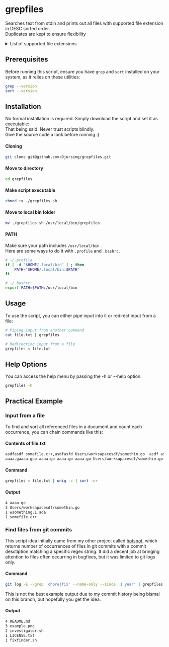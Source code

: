 # grepfiles
Searches text from stdin and prints out all files with supported file extension in DESC sorted order.\
Duplicates are kept to ensure flexibility

<details>
<summary>List of supported file extensions</summary>

- **Archives:** 7z, a, apk, ar, bz2, cab, cpio, deb, dmg, egg, gz, iso, jar, lha, mar, pea, rar, rpm, s7z, shar, tar, tbz2, tgz, tlz, war, whl, xpi, zip, zipx, xz, pak
- **Books and Documents:** mobi, epub, azw1, azw3, azw4, azw6, azw, cbr, cbz, pdf, ebook, doc, docx, odt, org, txt, rtf, md, tex, log, msg, wpd, wps, pages, ppt, odp, xls, xlsx, csv, ics, vcf
- **Programming and Scripting:** 1ada, 2ada, ada, adb, ads, asm, bas, bash, bat, c, c++, cbl, cc, class, clj, cob, cpp, cs, csh, cxx, d, diff, e, el, f, f77, f90, fish, for, fth, ftn, go, groovy, h, hh, hpp, hs, java, js, jsx, jsp, ksh, kt, lhs, lisp, lua, m, m4, nim, patch, php, pl, po, pp, py, r, rb, rs, s, scala, sh, swg, swift, v, vb, vcxproj, xcodeproj, xml, zsh
- **Executable:** exe, msi, bin, command, sh, bat, crx, bash, csh, fish, ksh, zsh
- **Fonts:** eot, otf, ttf, woff, woff2
- **Images and Graphics:** 3dm, 3ds, max, bmp, dds, gif, jpg, jpeg, png, psd, xcf, tga, thm, tif, tiff, yuv, ai, eps, ps, svg, dwg, dxf, gpx, kml, kmz, webp
- **Video and Animation:** 3g2, 3gp, aaf, asf, avchd, avi, drc, flv, m2v, m4p, m4v, mkv, mng, mov, mp2, mp4, mpe, mpeg, mpg, mpv, mxf, nsv, ogg, ogv, ogm, qt, rm, rmvb, roq, srt, svi, vob, webm, wmv, yuv
- **Web:** html, htm, css, js, jsx, less, scss, wasm, php
</details>

## Prerequisites
Before running this script, ensure you have `grep` and `sort` installed on your system, as it relies on these utilities:

```bash
grep --version
sort --version
```


## Installation
No formal installation is required. Simply download the script and set it as executable:\
That being said. Never trust scripts blindly.\
Give the source code a look before running :)

#### Cloning
```bash
git clone git@github.com:Djursing/grepfiles.git
```

#### Move to directory
```bash
cd grepfiles
```

#### Make script executable
```bash
chmod +x ./grepfiles.sh
```

#### Move to local bin folder
```bash
mv ./grepfiles.sh /usr/local/bin/grepfiles
```

#### PATH
Make sure your path includes `/usr/local/bin`.\
Here are some ways to do it with `.profile` and `.bashrc`.
```bash
# ~/.profile
if [ -d "$HOME/.local/bin" ] ; then
    PATH="$HOME/.local/bin:$PATH"
fi

# ~/.bashrc
export PATH=$PATH:/usr/local/bin
```


## Usage

To use the script, you can either pipe input into it or redirect input from a file:

```bash 
# Piping input from another command
cat file.txt | grepfiles

# Redirecting input from a file
grepfiles < file.txt
```

## Help Options

You can access the help menu by passing the -h or --help option:
```bash
grepfiles -h
```

## Practical Example

### Input from a file
To find and sort all referenced files in a document and count each occurrence, you can chain commands like this:

#### Contents of file.txt
```bash
asdfasdf somefile.c++,asdfasfd Users/worksapacesdf/somethin.go  asdf asoijojweiofjwf owfnmsodkf nsak;fnkwenf wsomething.1.ada sadfasdfsdafsadfsdafasdfonewoifnweoi
aaaa.gaaaa.goo aaaa.go aaaa.go aaaa.go Users/worksapacesdf/somethin.go Users/worksapacesdf/somethin.go aaaa.go
```

#### Command
```bash
grepfiles < file.txt | uniq -c | sort -nr
```

#### Output
```bash
4 aaaa.go
3 Users/worksapacesdf/somethin.go
1 wsomething.1.ada
1 somefile.c++
```

### Find files from git commits
This script idea initially came from my other project called [hotspot](https://github.com/Djursing/hotspot), which returns number of occurrences of files in git commits with a commit desctiption matching a specific regex string.
It did a decent job at bringing attention to files often occurring in bugfixes, but it was limited to git logs only. 

#### Command
```bash
git log -E --grep 'chore|fix' --name-only --since '1 year' | grepfiles | uniq -c | sort -nr
```

This is not the best example output due to my commit history being bismal on this branch, but hopefully you get the idea.
#### Output
```bash
4 README.md
3 example.png
2 investigator.sh
1 LICENSE.txt
1 fixfinder.sh
```
